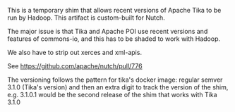 This is a temporary shim that allows recent versions of Apache Tika
to be run by Hadoop. This artifact is custom-built for Nutch.

The major issue is that Tika and Apache POI use recent versions and features of commons-io,
and this has to be shaded to work with Hadoop.

We also have to strip out xerces and xml-apis.

See https://github.com/apache/nutch/pull/776

The versioning follows the pattern for tika's docker image: regular semver 3.1.0 (Tika's version) 
and then an extra digit to track the version of the shim, e.g. 3.1.0.1 would be the second release of the shim that 
works with Tika 3.1.0
